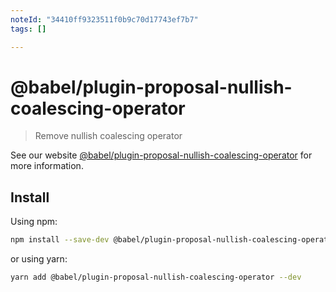 ```yaml
---
noteId: "34410ff9323511f0b9c70d17743ef7b7"
tags: []

---
```


# @babel/plugin-proposal-nullish-coalescing-operator

> Remove nullish coalescing operator

See our website [@babel/plugin-proposal-nullish-coalescing-operator](https://babeljs.io/docs/en/babel-plugin-proposal-nullish-coalescing-operator) for more information.

## Install

Using npm:

```sh
npm install --save-dev @babel/plugin-proposal-nullish-coalescing-operator
```

or using yarn:

```sh
yarn add @babel/plugin-proposal-nullish-coalescing-operator --dev
```
